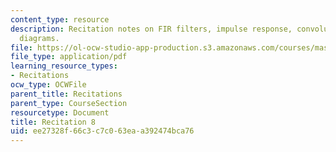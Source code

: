 ```yaml
---
content_type: resource
description: Recitation notes on FIR filters, impulse response, convolution, and block
  diagrams.
file: https://ol-ocw-studio-app-production.s3.amazonaws.com/courses/mas-160-signals-systems-and-information-for-media-technology-fall-2007/ee27328f66c3c7c063eaa392474bca76_rec8.pdf
file_type: application/pdf
learning_resource_types:
- Recitations
ocw_type: OCWFile
parent_title: Recitations
parent_type: CourseSection
resourcetype: Document
title: Recitation 8
uid: ee27328f-66c3-c7c0-63ea-a392474bca76
---
```

